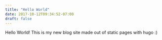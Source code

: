 ```yaml
---
title: "Hello World"
date: 2017-10-12T09:34:52-07:00
draft: false
---
```


Hello World! This is my new blog site made out of static pages with hugo :)